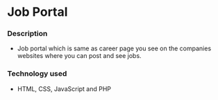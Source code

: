 # Job Portal

### Description
- Job portal which is same as career page you see on the companies websites where you can post and see jobs.
 
### Technology used
- HTML, CSS, JavaScript and PHP
